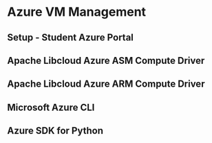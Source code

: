 # Azure VM Management
## Setup - Student Azure Portal

## Apache Libcloud Azure ASM Compute Driver

## Apache Libcloud Azure ARM Compute Driver

## Microsoft Azure CLI

## Azure SDK for Python
